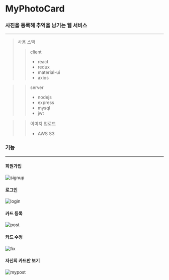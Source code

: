 # MyPhotoCard

### 사진을 등록해 추억을 남기는 웹 서비스

---

> 사용 스택
>
> > client
> >
> > - react
> > - redux
> > - material-ui
> > - axios

> > server
> >
> > - nodejs
> > - express
> > - mysql
> > - jwt

> > 이미지 업로드
> >
> > - AWS S3

### 기능

---

#### 회원가입

![signup](https://user-images.githubusercontent.com/53288638/129550049-d2ea37bb-d74b-4a14-b7f5-7c89a20b71b7.gif)

#### 로그인

![login](https://user-images.githubusercontent.com/53288638/129550217-4e1514e3-4c67-457c-a2a3-7be8f1641b04.gif)

#### 카드 등록

![post](https://user-images.githubusercontent.com/53288638/129550273-1962cdbb-1186-4a13-b3c4-660867a26296.gif)

#### 카드 수정

![fix](https://user-images.githubusercontent.com/53288638/129550329-7bd8252a-df1e-43aa-a694-8b50716909bf.gif)

#### 자신의 카드만 보기

![mypost](https://user-images.githubusercontent.com/53288638/129550369-d98e36a0-1bc4-413f-87f7-9cc19619d390.gif)
